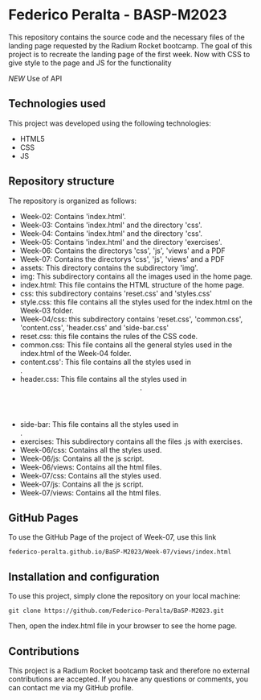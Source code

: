 # Federico Peralta - BASP-M2023

This repository contains the source code and the necessary files of the landing page requested by the Radium Rocket bootcamp. The goal of this project is to recreate the landing page of the first week. Now with CSS to give style to the page and JS for the functionality

_NEW_ Use of API

## Technologies used

This project was developed using the following technologies:

- HTML5
- CSS
- JS

## Repository structure

The repository is organized as follows:

- Week-02: Contains 'index.html'.
- Week-03: Contains 'index.html' and the directory 'css'.
- Week-04: Contains 'index.html' and the directory 'css'.
- Week-05: Contains 'index.html' and the directory 'exercises'.
- Week-06: Contains the directorys 'css', 'js', 'views' and a PDF
- Week-07: Contains the directorys 'css', 'js', 'views' and a PDF
- assets: This directory contains the subdirectory 'img'.
- img: This subdirectory contains all the images used in the home page.
- index.html: This file contains the HTML structure of the home page.
- css: this subdirectory contains 'reset.css' and 'styles.css'
- style.css: this file contains all the styles used for the index.html on the Week-03 folder.
- Week-04/css: this subdirectory contains 'reset.css', 'common.css', 'content.css', 'header.css' and 'side-bar.css'
- reset.css: this file contains the rules of the CSS code.
- common.css: This file contains all the general styles used in the index.html of the Week-04 folder.
- content.css': This file contains all the styles used in <main>.
- header.css: This file contains all the styles used in <header>.
- side-bar: This file contains all the styles used in <aside>.
- exercises: This subdirectory contains all the files .js with exercises.
- Week-06/css: Contains all the styles used.
- Week-06/js: Contains all the js script.
- Week-06/views: Contains all the html files.
- Week-07/css: Contains all the styles used.
- Week-07/js: Contains all the js script.
- Week-07/views: Contains all the html files.

## GitHub Pages

To use the GitHub Page of the project of Week-07, use this link

```
federico-peralta.github.io/BaSP-M2023/Week-07/views/index.html
```

## Installation and configuration

To use this project, simply clone the repository on your local machine:

```
git clone https://github.com/Federico-Peralta/BaSP-M2023.git
```

Then, open the index.html file in your browser to see the home page.

## Contributions

This project is a Radium Rocket bootcamp task and therefore no external contributions are accepted. If you have any questions or comments, you can contact me via my GitHub profile.
